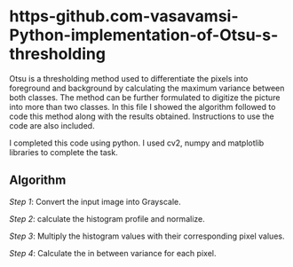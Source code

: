 # https-github.com-vasavamsi-Python-implementation-of-Otsu-s-thresholding

Otsu is a thresholding method used to differentiate the pixels into foreground and background by calculating the maximum variance between both classes. The method can be further formulated to digitize the picture into more than two classes. In this file I showed the algorithm followed to code this method along with the results obtained. Instructions to use the code are also included. 

I completed this code using python. I used cv2, numpy and matplotlib libraries to complete the task.

## Algorithm

_Step 1_: Convert the input image into Grayscale.

_Step 2_: calculate the histogram profile and normalize.

_Step 3_: Multiply the histogram values with their corresponding pixel values.

_Step 4_: Calculate the in between variance for each pixel.
